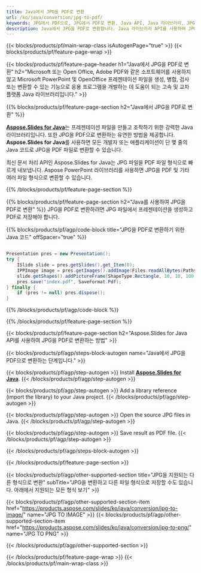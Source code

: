 ```yaml
---
title: Java에서 JPG을 PDF로 변환
url: /ko/java/conversion/jpg-to-pdf/
keywords: JPG에서 PDF으로, JPG에서 PDF로 변환, Java API, Java 라이브러리, JPG, PDF
description: Java에서 JPG을 PDF로 변환합니다. Java 라이브러리 API를 사용하여 JPG 파일을 PDF 파일로 변환
---
```


{{< blocks/products/pf/main-wrap-class isAutogenPage="true" >}}
{{< blocks/products/pf/feature-page-wrap >}}

{{< blocks/products/pf/feature-page-header h1="Java에서 JPG을 PDF로 변환" h2="Microsoft 또는 Open Office, Adobe PDF와 같은 소프트웨어를 사용하지 않고 Microsoft PowerPoint 및 OpenOffice 프레젠테이션 파일을 생성, 병합, 검사 또는 변환할 수 있는 기능으로 응용 프로그램을 개발하는 데 도움이 되는 고속 및 교차 플랫폼 Java 라이브러리입니다." >}}

{{% blocks/products/pf/feature-page-section h2="Java에서 JPG을 PDF로 변환" %}}

[**Aspose.Slides for Java**](https://products.aspose.com/slides/ko/java/)는 프레젠테이션 파일을 만들고 조작하기 위한 강력한 Java 라이브러리입니다. 또한 JPG을 PDF으로 변환하는 유연한 방법을 제공합니다. **Aspose.Slides for Java**를 사용하면 모든 개발자 또는 애플리케이션이 단 몇 줄의 Java 코드로 JPG을 PDF 파일로 변환할 수 있습니다.

최신 문서 처리 API인 Aspose.Slides for Java는 JPG 파일을 PDF 파일 형식으로 빠르게 내보냅니다. Aspose PowerPoint 라이브러리를 사용하면 JPG을 PDF 및 기타 여러 파일 형식으로 변환할 수 있습니다.

{{% /blocks/products/pf/feature-page-section %}}

{{% blocks/products/pf/feature-page-section  h2="Java를 사용하여 JPG을 PDF로 변환" %}}
JPG을 PDF로 변환하려면 JPG 파일에서 프레젠테이션을 생성하고 PDF로 저장해야 합니다.

{{% blocks/products/pf/agp/code-block title="JPG을 PDF로 변환하기 위한 Java 코드" offSpacer="true" %}}

```java

Presentation pres = new Presentation();
try {
    ISlide slide = pres.getSlides().get_Item(0);
	IPPImage image = pres.getImages().addImage(Files.readAllBytes(Paths.get("image.jpg")));
	slide.getShapes().addPictureFrame(ShapeType.Rectangle, 10, 10, 100, 100, image);
    pres.save("index.pdf", SaveFormat.Pdf);
} finally {
    if (pres != null) pres.dispose();
}
```


{{% /blocks/products/pf/agp/code-block %}}

{{% /blocks/products/pf/feature-page-section %}}

{{< blocks/products/pf/feature-page-section  h2="Aspose.Slides for Java API를 사용하여 JPG을 PDF로 변환하는 방법" >}}

{{< blocks/products/pf/agp/steps-block-autogen name="Java에서 JPG을 PDF으로 변환하는 단계입니다." >}}

{{< blocks/products/pf/agp/step-autogen >}}
Install [**Aspose.Slides for Java**](https://products.aspose.com/slides/ko/java/).
{{< /blocks/products/pf/agp/step-autogen >}}

{{< blocks/products/pf/agp/step-autogen >}}
Add a library reference (import the library) to your Java project.
{{< /blocks/products/pf/agp/step-autogen >}}

{{< blocks/products/pf/agp/step-autogen >}}
Open the source JPG files in Java.
{{< /blocks/products/pf/agp/step-autogen >}}

{{< blocks/products/pf/agp/step-autogen >}}
Save result as PDF file.
{{< /blocks/products/pf/agp/step-autogen >}}

{{< /blocks/products/pf/agp/steps-block-autogen >}}

{{< /blocks/products/pf/feature-page-section >}}

{{< blocks/products/pf/agp/other-supported-section title="JPG을 지원되는 다른 형식으로 변환" subTitle="JPG을 변환하고 다른 파일 형식으로 저장할 수도 있습니다. 아래에서 지원되는 모든 형식 보기" >}}

{{< blocks/products/pf/agp/other-supported-section-item href="https://products.aspose.com/slides/ko/java/conversion/jpg-to-image/" name="JPG TO IMAGE" >}}
{{< blocks/products/pf/agp/other-supported-section-item href="https://products.aspose.com/slides/ko/java/conversion/jpg-to-png/" name="JPG TO PNG" >}}


{{< /blocks/products/pf/agp/other-supported-section >}}

{{< /blocks/products/pf/feature-page-wrap >}}
{{< /blocks/products/pf/main-wrap-class >}}
